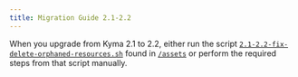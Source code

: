 ```yaml
---
title: Migration Guide 2.1-2.2
---
```


<!-- TODO: PK please contribute with the messaging towards kyma OSS community -->
<!-- What are those changes related to ? 
https://github.com/kyma-project/kyma/issues/13422

 - What is this script doing?
 - Why do I need it?
 - Are there cases when I shouldn't run it ?

-->

When you upgrade from Kyma 2.1 to 2.2, either run the script [`2.1-2.2-fix-delete-orphaned-resources.sh`](https://github.com/kyma-project/kyma/blob/release-2.1/docs/assets/2.1-2.2-fix-delete-orphaned-resources.sh) found in [`/assets`](https://github.com/kyma-project/kyma/tree/release-2.2/docs/assets) or perform the required steps from that script manually.
